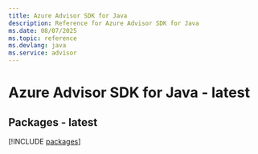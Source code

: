 ```yaml
---
title: Azure Advisor SDK for Java
description: Reference for Azure Advisor SDK for Java
ms.date: 08/07/2025
ms.topic: reference
ms.devlang: java
ms.service: advisor
---
```

# Azure Advisor SDK for Java - latest
## Packages - latest
[!INCLUDE [packages](advisor-index.md)]